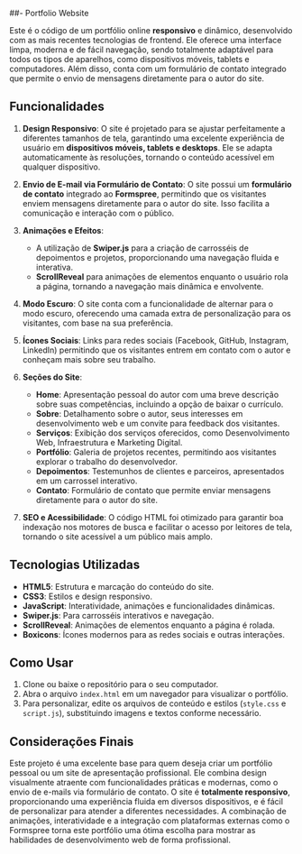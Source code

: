 ##- Portfolio Website

Este é o código de um portfólio online **responsivo** e dinâmico, desenvolvido com as mais recentes tecnologias de frontend. Ele oferece uma interface limpa, moderna e de fácil navegação, sendo totalmente adaptável para todos os tipos de aparelhos, como dispositivos móveis, tablets e computadores. Além disso, conta com um formulário de contato integrado que permite o envio de mensagens diretamente para o autor do site.

## Funcionalidades

1. **Design Responsivo**: O site é projetado para se ajustar perfeitamente a diferentes tamanhos de tela, garantindo uma excelente experiência de usuário em **dispositivos móveis, tablets e desktops**. Ele se adapta automaticamente às resoluções, tornando o conteúdo acessível em qualquer dispositivo.

2. **Envio de E-mail via Formulário de Contato**: O site possui um **formulário de contato** integrado ao **Formspree**, permitindo que os visitantes enviem mensagens diretamente para o autor do site. Isso facilita a comunicação e interação com o público.

3. **Animações e Efeitos**:
   - A utilização de **Swiper.js** para a criação de carrosséis de depoimentos e projetos, proporcionando uma navegação fluida e interativa.
   - **ScrollReveal** para animações de elementos enquanto o usuário rola a página, tornando a navegação mais dinâmica e envolvente.

4. **Modo Escuro**: O site conta com a funcionalidade de alternar para o modo escuro, oferecendo uma camada extra de personalização para os visitantes, com base na sua preferência.

5. **Ícones Sociais**: Links para redes sociais (Facebook, GitHub, Instagram, LinkedIn) permitindo que os visitantes entrem em contato com o autor e conheçam mais sobre seu trabalho.

6. **Seções do Site**:
   - **Home**: Apresentação pessoal do autor com uma breve descrição sobre suas competências, incluindo a opção de baixar o currículo.
   - **Sobre**: Detalhamento sobre o autor, seus interesses em desenvolvimento web e um convite para feedback dos visitantes.
   - **Serviços**: Exibição dos serviços oferecidos, como Desenvolvimento Web, Infraestrutura e Marketing Digital.
   - **Portfólio**: Galeria de projetos recentes, permitindo aos visitantes explorar o trabalho do desenvolvedor.
   - **Depoimentos**: Testemunhos de clientes e parceiros, apresentados em um carrossel interativo.
   - **Contato**: Formulário de contato que permite enviar mensagens diretamente para o autor do site.

7. **SEO e Acessibilidade**: O código HTML foi otimizado para garantir boa indexação nos motores de busca e facilitar o acesso por leitores de tela, tornando o site acessível a um público mais amplo.

## Tecnologias Utilizadas

- **HTML5**: Estrutura e marcação do conteúdo do site.
- **CSS3**: Estilos e design responsivo.
- **JavaScript**: Interatividade, animações e funcionalidades dinâmicas.
- **Swiper.js**: Para carrosséis interativos e navegação.
- **ScrollReveal**: Animações de elementos enquanto a página é rolada.
- **Boxicons**: Ícones modernos para as redes sociais e outras interações.

## Como Usar

1. Clone ou baixe o repositório para o seu computador.
2. Abra o arquivo `index.html` em um navegador para visualizar o portfólio.
3. Para personalizar, edite os arquivos de conteúdo e estilos (`style.css` e `script.js`), substituindo imagens e textos conforme necessário.

## Considerações Finais

Este projeto é uma excelente base para quem deseja criar um portfólio pessoal ou um site de apresentação profissional. Ele combina design visualmente atraente com funcionalidades práticas e modernas, como o envio de e-mails via formulário de contato. O site é **totalmente responsivo**, proporcionando uma experiência fluida em diversos dispositivos, e é fácil de personalizar para atender a diferentes necessidades. A combinação de animações, interatividade e a integração com plataformas externas como o Formspree torna este portfólio uma ótima escolha para mostrar as habilidades de desenvolvimento web de forma profissional.
